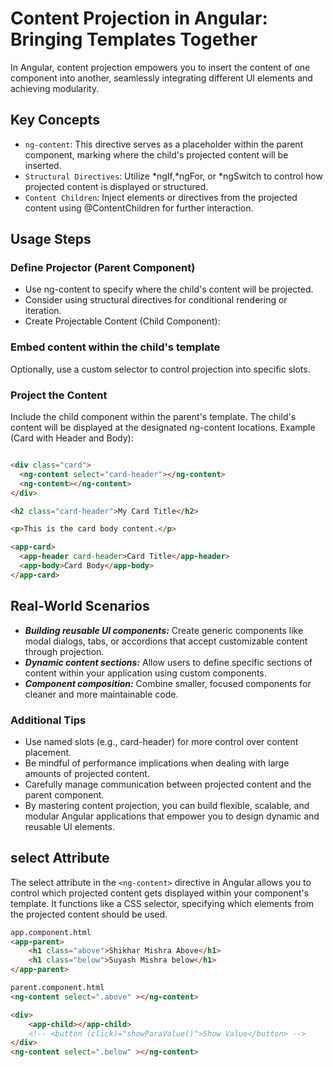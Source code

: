 # Content Projection in Angular: Bringing Templates Together

In Angular, content projection empowers you to insert the content of one component into another, seamlessly integrating different UI elements and achieving modularity.

## Key Concepts

- `ng-content`: This directive serves as a placeholder within the parent component, marking where the child's projected content will be inserted.
- `Structural Directives`: Utilize *ngIf,*ngFor, or *ngSwitch to control how projected content is displayed or structured.
- `Content Children`: Inject elements or directives from the projected content using @ContentChildren for further interaction.

## Usage Steps

### Define Projector (Parent Component)

- Use ng-content to specify where the child's content will be projected.
- Consider using structural directives for conditional rendering or iteration.
- Create Projectable Content (Child Component):

### Embed content within the child's template

Optionally, use a custom selector to control projection into specific slots.

### Project the Content

Include the child component within the parent's template.
The child's content will be displayed at the designated ng-content locations.
Example (Card with Header and Body):

```html

<div class="card">
  <ng-content select="card-header"></ng-content>
  <ng-content></ng-content>
</div>

<h2 class="card-header">My Card Title</h2>

<p>This is the card body content.</p>

<app-card>
  <app-header card-header>Card Title</app-header>
  <app-body>Card Body</app-body>
</app-card>
```

## Real-World Scenarios

- ***Building reusable UI components:*** Create generic components like modal dialogs, tabs, or accordions that accept customizable content through projection.
- ***Dynamic content sections:*** Allow users to define specific sections of content within your application using custom components.
- ***Component composition:*** Combine smaller, focused components for cleaner and more maintainable code.

### Additional Tips

- Use named slots (e.g., card-header) for more control over content placement.
- Be mindful of performance implications when dealing with large amounts of projected content.
- Carefully manage communication between projected content and the parent component.
- By mastering content projection, you can build flexible, scalable, and modular Angular applications that empower you to design dynamic and reusable UI elements.

## select Attribute

The select attribute in the `<ng-content>` directive in Angular allows you to control which projected content gets displayed within your component's template. It functions like a CSS selector, specifying which elements from the projected content should be used.

```html
app.component.html
<app-parent>
    <h1 class="above">Shikhar Mishra Above</h1>
    <h1 class="below">Suyash Mishra below</h1>
</app-parent>
```

```html
parent.component.html
<ng-content select=".above" ></ng-content>

<div>
    <app-child></app-child>
    <!-- <button (click)="showParaValue()">Show Value</button> -->
</div>
<ng-content select=".below" ></ng-content>
```
